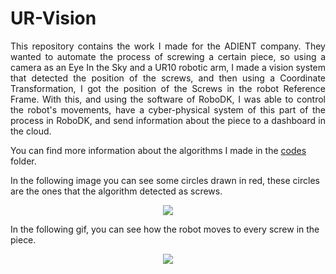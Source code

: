 # UR-Vision
<p align="justify">
This repository contains the work I made for the ADIENT company. They wanted to automate the process of screwing a certain piece, so using a camera as an Eye In the Sky and a UR10 robotic arm, I made a vision system that detected the position of the screws, and then using a Coordinate Transformation, I got the position of the Screws in the robot Reference Frame. With this, and using the software of RoboDK, I was able to control the robot's movements, have a cyber-physical system of this part of the process in RoboDK, and send information about the piece to a dashboard in the cloud.
</p>

You can find more information about the algorithms I made in the [codes](https://github.com/alejandro3141592/UR-Vision/tree/1280377e6da75b53db022f97a132acd944cce6f1/codes) folder. 


In the following image you can see some circles drawn in red, these circles are the ones that the algorithm detected as screws.
<p align="center">
<img src="https://github.com/alejandro3141592/UR-Vision/assets/132953325/cd89a47e-f92e-4749-9277-6182d7c18f82"/>
</p>


In the following gif, you can see how the robot moves to every screw in the piece.
<p align="center">
<img src="https://github.com/alejandro3141592/UR-Vision/assets/132953325/4900cd7d-b21a-4c40-b689-03997822562b"/>
</p>
